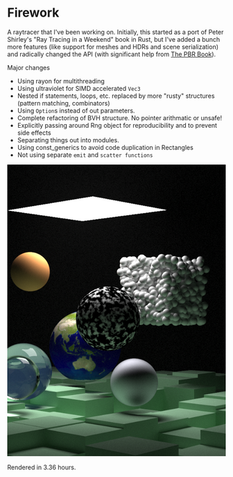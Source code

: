 # Firework
A raytracer that I've been working on. Initially, this started as a port of Peter Shirley's "Ray Tracing in a Weekend" book in Rust, but I've added a bunch more features (like support for meshes and HDRs and scene serialization) and radically changed the API (with significant help from [The PBR Book](http://www.pbr-book.org/3ed-2018/contents.html)). 

Major changes
- Using rayon for multithreading
- Using ultraviolet for SIMD accelerated `Vec3`
- Nested if statements, loops, etc. replaced by more "rusty" structures (pattern matching, combinators)
- Using `Option`s instead of out parameters.
- Complete refactoring of BVH structure. No pointer arithmatic or unsafe!
- Explicitly passing around Rng object for reproducibility and to prevent side effects
- Separating things out into modules. 
- Using const_generics to avoid code duplication in Rectangles
- Not using separate `emit` and `scatter functions`

![Part 2 Final Render](part2_final.png)

Rendered in 3.36 hours.
